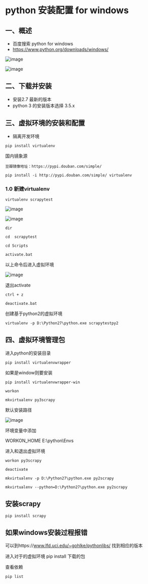 # python 安装配置 for windows

## 一、概述
* 百度搜索 python for windows
* https://www.python.org/downloads/windows/

![image](https://github.com/csy512889371/learnDoc/blob/master/image/2018/python/27.png)

![image](https://github.com/csy512889371/learnDoc/blob/master/image/2018/python/28.png)

## 二、下载并安装
* 安装2.7 最新的版本
* python 3 的安装版本选择 3.5.x


## 三、虚拟环境的安装和配置

* 隔离开发环境 

```
pip install virtualenv
```

国内镜象源
```
豆瓣镜像地址：https://pypi.douban.com/simple/
```

```
pip install -i http://pypi.douban.com/simple/ virtualenv
```



### 1.0 新建virtualenv

```
virtualenv scrapytest
```

![image](https://github.com/csy512889371/learnDoc/blob/master/image/2018/python/29.png)

![image](https://github.com/csy512889371/learnDoc/blob/master/image/2018/python/30.png)

```
dir

cd  scrapytest

cd Scripts

activate.bat

```

以上命令后进入虚拟环境

![image](https://github.com/csy512889371/learnDoc/blob/master/image/2018/python/31.png)


退出activate
```
ctrl + z

deactivate.bat
```

创建基于python2的虚拟环境

```
virtualenv -p D:\Python27\python.exe scrapytestpy2
```

## 四、虚拟环境管理包

进入python的安装目录

```
pip install virtualenvwrapper
```

如果是window则要安装

```
pip install virtualenvwrapper-win
```

```
workon

```

```
mkvirtualenv py3scrapy
```

默认安装路径

![image](https://github.com/csy512889371/learnDoc/blob/master/image/2018/python/32.png)


环境变量中添加

WORKON_HOME  E:\python\Envs


进入和退出虚拟环境

```
workon py3scrapy

deactivate

mkvirtualenv -p D:\Python27\python.exe py2scrapy

mkvirtualenv --python=D:\Python27\python.exe py2scrapy
```


## 安装scrapy

```
pip install scrapy
```


## 如果windows安装过程报错

可以到https://www.lfd.uci.edu/~gohlke/pythonlibs/ 找到相应的版本

进入对于的虚拟环境 pip install 下载的包

查看依赖
```
pip list
```

